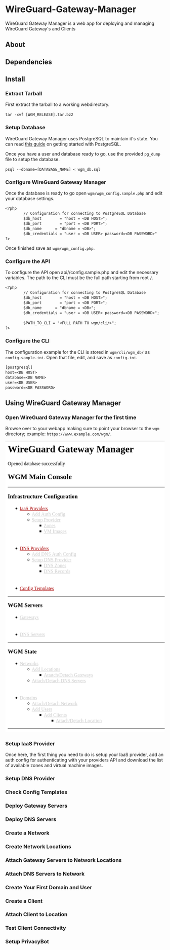# WireGuard-Gateway-Manager
WireGuard Gateway Manager is a web app for deploying and managing WireGuard Gateway's and Clients

## About

## Dependencies

## Install

### Extract Tarball
First extract the tarball to a working webdirectory. 

`tar -xvf [WGM_RELEASE].tar.bz2`

### Setup Database
WireGuard Gateway Manager uses PostgreSQL to maintain it's state. You can read [this guide](https://medium.com/coding-blocks/creating-user-database-and-adding-access-on-postgresql-8bfcd2f4a91e) on getting started with PostgreSQL.

Once you have a user and database ready to go, use the provided `pg_dump` file to setup the database.

`psql --dbname=[DATABASE_NAME] < wgm_db.sql`

### Configure WireGuard Gateway Manager
Once the database is ready to go open `wgm/wgm_config.sample.php` and edit your database settings.

```
<?php
        // Configuration for connecting to PostgreSQL Database
        $db_host        = "host = <DB HOST>";
        $db_port        = "port = <DB PORT>";
        $db_name      = "dbname = <DB>";
        $db_credentials = "user = <DB USER> password=<DB PASSWORD>"
?>
```

Once finished save as `wgm/wgm_config.php`.

### Configure the API
To configure the API open api/<version>/config.sample.php and edit the necessary variables. The path to the CLI must be the full path starting from root `/`.

```
<?php
        // Configuration for connecting to PostgreSQL Database
        $db_host        = "host = <DB HOST>";
        $db_port        = "port = <DB PORT>";
        $db_name      = "dbname = <DB>";
        $db_credentials = "user = <DB USER> password=<DB PASSWORD>";

        $PATH_TO_CLI = "<FULL PATH TO wgm/cli/>";
?>
```

### Configure the CLI

The configuration example for the CLI is stored in `wgm/cli/wgm_db/` as `config.sample.ini`. Open that file, edit, and save as `config.ini`.

```
[postgresql]
host=<DB HOST>
database=<DB NAME>
user=<DB USER>
password=<DB PASSWORD>
```

## Using WireGuard Gateway Manager

### Open WireGuard Gateway Manager for the first time
Browse over to your webapp making sure to point your browser to the `wgm` directory; example: `https://www.example.com/wgm/`.

![wgm1](docs/screenshots/wgm1.png)

### Setup IaaS Provider
Once here, the first thing you need to do is setup your IaaS provider, add an auth config for authenticating with your providers API and download the list of available zones and virtual machine images.

### Setup DNS Provider

### Check Config Templates

### Deploy Gateway Servers

### Deploy DNS Servers

### Create a Network

### Create Network Locations

### Attach Gateway Servers to Network Locations

### Attach DNS Servers to Network

### Create Your First Domain and User

### Create a Client

### Attach Client to Location

### Test Client Connectivity

### Setup PrivacyBot


